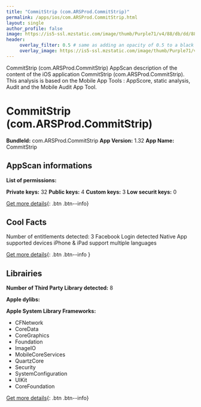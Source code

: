 ```yaml
---
title: "CommitStrip (com.ARSProd.CommitStrip)"
permalink: /apps/ios/com.ARSProd.CommitStrip.html
layout: single
author_profile: false
image: https://is5-ssl.mzstatic.com/image/thumb/Purple71/v4/88/db/dd/88dbdd76-f521-38e4-a5c6-822a66c7d70f/mzl.hgdzkqzz.png/512x512bb.jpg
header: 
     overlay_filter: 0.5 # same as adding an opacity of 0.5 to a black background
     overlay_image: https://is5-ssl.mzstatic.com/image/thumb/Purple71/v4/88/db/dd/88dbdd76-f521-38e4-a5c6-822a66c7d70f/mzl.hgdzkqzz.png/512x512bb.jpg
---
```

CommitStrip (com.ARSProd.CommitStrip) AppScan description of the content of the iOS application CommitStrip (com.ARSProd.CommitStrip). This analysis is based on the Mobile App Tools : AppScore, static analysis, Audit and the Mobile Audit App Tool.

# CommitStrip (com.ARSProd.CommitStrip)

**BundleId:** com.ARSProd.CommitStrip
**App Version:** 1.32
**App Name:** CommitStrip


## AppScan informations 

**List of permissions:** 
  
  
**Private keys:** 32
**Public keys:** 4
**Custom keys:** 3
**Low securit keys:** 0
  
[Get more details](/pricing.html){: .btn .btn--info}

## Cool Facts

Number of entitlements detected: 3
Facebook Login detected
Native App
supported devices iPhone & iPad
support multiple languages
  
[Get more details](/pricing.html){: .btn .btn--info }

## Librairies 
**Number of Third Party Library detected:** 8


**Apple dylibs:**


**Apple System Library Frameworks:**
- CFNetwork
- CoreData
- CoreGraphics
- Foundation
- ImageIO
- MobileCoreServices
- QuartzCore
- Security
- SystemConfiguration
- UIKit
- CoreFoundation


  
[Get more details](/pricing.html){: .btn .btn--info}

